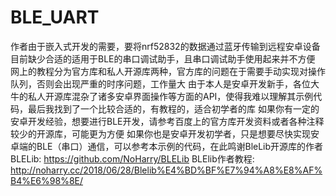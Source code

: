 # BLE_UART
作者由于嵌入式开发的需要，要将nrf52832的数据通过蓝牙传输到远程安卓设备
目前缺少合适的适用于BLE的串口调试助手，且串口调试助手使用起来并不方便
网上的教程分为官方库和私人开源库两种，官方库的问题在于需要手动实现对操作队列，否则会出现严重的时序问题，工作量大
由于本人是安卓开发新手，各位大牛的私人开源库混杂了诸多安卓界面操作等方面的API，使得我难以理解其示例代码，最后我找到了一个比较合适的，有教程的，适合初学者的库
如果你有一定的安卓开发经验，想要进行BLE开发，请参考百度上的官方库开发资料或者各种注释较少的开源库，可能更为方便
如果你也是安卓开发初学者，只是想要尽快实现安卓端的BLE（串口）通信，可以参考本示例的代码，在此鸣谢BleLib开源库的作者
BLELib: https://github.com/NoHarry/BLELib
BLElib作者教程: http://noharry.cc/2018/06/28/Blelib%E4%BD%BF%E7%94%A8%E8%AF%B4%E6%98%8E/
